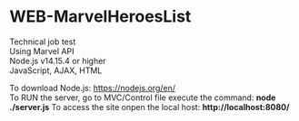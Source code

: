 # WEB-MarvelHeroesList
Technical job test <br/>
  Using Marvel API <br/>
  Node.js v14.15.4 or higher <br/>
  JavaScript, AJAX, HTML
  
  To download Node.js: https://nodejs.org/en/ <br/>
  To RUN the server, go to MVC/Control file execute the command: <b>node ./server.js</b>
  To access the site onpen the local host: <b> http://localhost:8080/</b>
